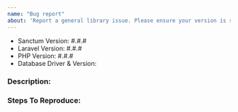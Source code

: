 ```yaml
---
name: "Bug report"
about: 'Report a general library issue. Please ensure your version is still supported: https://laravel.com/docs/releases#support-policy'
---
```


- Sanctum Version: #.#.#
- Laravel Version: #.#.#
- PHP Version: #.#.#
- Database Driver & Version:

### Description:


### Steps To Reproduce:
